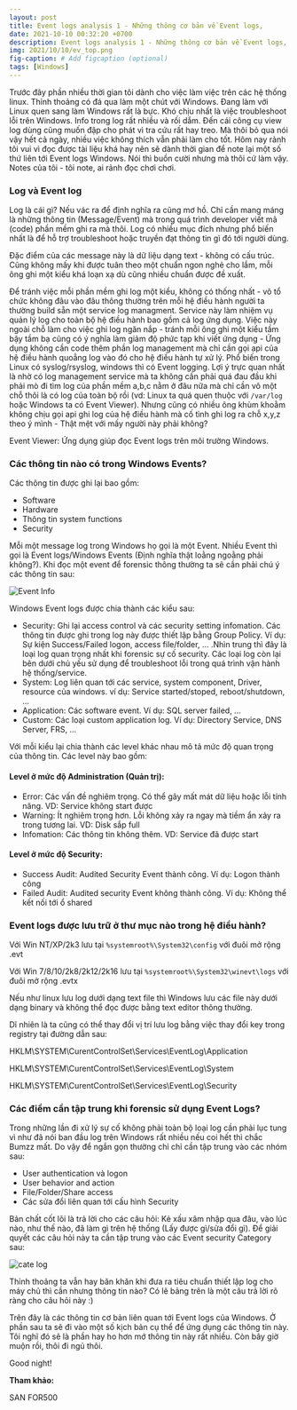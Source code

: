 ```yaml
---
layout: post
title: Event logs analysis 1 - Những thông cơ bản về Event logs,
date: 2021-10-10 00:32:20 +0700
description: Event logs analysis 1 - Những thông cơ bản về Event logs,
img: 2021/10/10/ev_top.png
fig-caption: # Add figcaption (optional)
tags: [Windows]
---
```


Trước đây phần nhiều thời gian tôi dành cho việc làm việc trên các hệ thống linux. Thỉnh thoảng có đá qua làm một chút với Windows. Đang làm với Linux quen sang làm Windows rất là bực. Khó chịu nhất là việc troubleshoot lỗi trên Windows. Info trong log rất nhiều và rối dắm. Đến cái công cụ view log dùng cũng muốn đập cho phát vì tra cứu rất hay treo. Mà thôi bỏ qua nói vậy hết cả ngày, nhiều việc không thích vẫn phải làm cho tốt. Hôm nay rảnh tôi vui vì đọc được tài liệu khá hay nên sẽ dành thời gian để note lại một số thứ liên tới Event logs Windows. Nói thì buồn cười nhưng mà thôi cứ làm vậy. Notes của tôi - tôi note, ai rảnh đọc chơi chơi.

### Log và Event log

Log là cái gì? Nếu vác ra để định nghĩa ra cũng mơ hồ. Chỉ cần mang máng là những thông tin (Message/Event) mà trong quá trình developer viết mã (code) phần mềm ghi ra mà thôi. Log có nhiều mục đích nhưng phổ biến nhất là để hỗ trợ troubleshoot hoặc truyền đạt thông tin gì đó tới người dùng. 

Đặc điểm của các message này là dữ liệu dạng text - không có cấu trúc. Cũng không mấy khi được tuân theo một chuẩn ngon nghẻ cho lắm, mỗi ông ghi một kiểu khá loạn xạ dù cũng nhiều chuẩn được đề xuất. 

Để tránh việc mỗi phần mềm ghi log một kiểu, không có thống nhất - vô tổ chức không đâu vào đâu thông thường trên mỗi hệ điều hành người ta thường build sẵn một service log managment. Service này làm nhiệm vụ quản lý log cho toàn bộ hệ điều hành bao gồm cả log ứng dụng. Việc này ngoài chỗ làm cho việc ghi log ngăn nắp - tránh mỗi ông ghi một kiểu tầm bậy tầm bạ cũng có ý nghĩa làm giảm độ phức tạp khi viết ứng dụng - Ứng dụng không cần code thêm phần log management mà chỉ cần gọi api của hệ điều hành quoẳng log vào đó cho hệ điều hành tự xử lý. Phổ biến trong Linux có syslog/rsyslog, windows thì có Event logging. Lợi ý trực quan nhất là nhờ có log management service mà ta không cần phải quá đau đầu khi phải mò đi tìm log của phần mềm a,b,c nằm ở đâu nữa mà chỉ cần vô một chỗ thôi là có log của toàn bộ rồi (vd: Linux ta quá quen thuộc với `/var/log` hoặc Windows ta có Event Viewer). Nhưng cũng có nhiều ông khùm khoằm không chịu gọi api ghi log của hệ điều hành mà cố tình ghi log ra chỗ x,y,z theo ý mình - Thật mệt với mấy người này phải không?

Event Viewer: Ứng dụng giúp đọc Event logs trên môi trường Windows. 


### Các thông tin nào có trong Windows Events?

Các thông tin được ghi lại bao gồm:

* Software
* Hardware
* Thông tin system functions
* Security

Mỗi một message log trong Windows họ gọi là một Event. Nhiều Event thì gọi là Event logs/Windows Events (Định nghĩa thật loằng ngoằng phải không?). Khi đọc một event để forensic thông thường ta sẽ cần phải chú ý các thông tin sau:

![Event Info]( {{site.url}}/assets/img/2021/10/10/event_info.png)

Windows Event logs được chia thành các kiểu sau:

* Security: Ghi lại access control và các security setting infomation. Các thông tin được ghi trong log này được thiết lập bằng Group Policy. Ví dụ: Sự kiện Success/Failed logon, access file/folder, ... .Nhìn trung thì đây là loại log quan trọng nhất khi forensic sự cố security. Các loại log còn lại bên dưới chủ yếu sử dụng để troubleshoot lỗi trong quá trình vận hành hệ thống/service.
* System: Log liên quan tới các service, system component, Driver, resource của windows. ví dụ: Service started/stoped, reboot/shutdown, ... 
* Application: Các software event. Ví dụ: SQL server failed, ...
* Custom: Các loại custom application log. Ví dụ: Directory Service, DNS Server, FRS, ... 

Với mỗi kiểu lại chia thành các level khác nhau mô tả mức độ quan trọng của thông tin. Các level này bao gồm:

#### Level ở mức độ Administration (Quản trị):

* Error: Các vấn đề nghiêm trọng. Có thể gây mất mát dữ liệu hoặc lỗi tính năng. VD: Service không start được
* Warning: Ít nghiêm trọng hơn. Lỗi không xảy ra ngay mà tiềm ẩn xảy ra trong tương lai. VD: Disk sắp full
* Infomation: Các thông tin không thêm. VD: Service đã được start

#### Level ở mức độ Security:

* Success Audit: Audited Security Event thành công. Ví dụ: Logon thành công
* Failed Audit: Audited security Event không thành công. Ví dụ: Không thể kết nối tới ổ shared

### Event logs được lưu trữ ở thư mục nào trong hệ điều hành?

Với Win NT/XP/2k3 lưu tại `%systemroot%\System32\config` với đuôi mở rộng .evt

Với Win 7/8/10/2k8/2k12/2k16 lưu tại `%systemroot%\System32\winevt\logs` với đuôi mở rộng .evtx

Nếu như linux lưu log dưới dạng text file thì Windows lưu các file này dưới dạng binary và không thể đọc được bằng text editor thông thường. 

Dĩ nhiên là ta cũng có thể thay đổi vị trí lưu log bằng việc thay đổi key trong registry tại đường dẫn sau:


HKLM\SYSTEM\CurentControlSet\Services\EventLog\Application

HKLM\SYSTEM\CurentControlSet\Services\EventLog\System

HKLM\SYSTEM\CurentControlSet\Services\EventLog\Security


### Các điểm cần tập trung khi forensic sử dụng Event Logs?

Trong những lần đi xử lý sự cố không phải toàn bộ loại log cần phải lục tung vì như đã nói ban đầu log trên Windows rất nhiều nếu coi hết thì chắc Bumzz mất. Do vậy để ngắn gọn thường chỉ chỉ cần tập trung vào các nhóm sau:

* User authentication và logon 
* User behavior and action
* File/Folder/Share access 
* Các sửa đổi liên quan tới cấu hình Security 

Bản chất cốt lõi là trả lời cho các câu hỏi: Kẻ xấu xâm nhập qua đâu, vào lúc nào, như thế nào, đã làm gì trên hệ thống (Lấy được gì/sửa đổi gì). Để giải quyết các câu hỏi này ta cần tập trung vào các Event security Category sau:

![cate log]( {{site.url}}/assets/img/2021/10/10/log_cate.png)

Thỉnh thoảng ta vẫn hay băn khăn khi đưa ra tiêu chuẩn thiết lập log cho máy chủ thì cần nhưng thông tin nào? Có lẽ bảng trên là một câu trả lời rõ ràng cho câu hỏi này :)


Trên đây là các thông tin cơ bản liên quan tới Event logs của Windows. Ở phần sau ta sẽ đi vào một số kịch bản cụ thể để ứng dụng các thông tin này. Tôi nghĩ đó sẽ là phần hay ho hơn mớ thông tin này rất nhiều. Còn bây giờ muộn rồi, thôi đi ngủ thôi.

Good night!

**Tham khảo:** 

SAN FOR500





